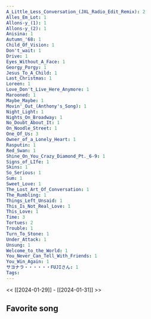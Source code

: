```yaml
---
A_Little_Less_Conversation_(JXL_Radio_Edit_Remix): 2
Alles_Em_Lot: 1
Allons-y_(1): 1
Allons-y_(2): 1
Anisina: 1
Autumn_'68: 1
Child_Of_Vision: 1
Don't_wait: 1
Drive: 1
Eyes_Without_A_Face: 1
Georgy_Porgy: 1
Jesus_To_A_Child: 1
Last_Christmas: 1
Loreen: 1
Love_Don't_Live_Here_Anymore: 1
Marooned: 1
Maybe_Maybe: 1
Movin'_Out_(Anthony's_Song): 1
Night_Light: 1
Nights_On_Broadway: 1
No_Doubt_About_It: 1
On_Noodle_Street: 1
One_Of_Us: 3
Owner_of_a_Lonely_Heart: 1
Rasputin: 1
Red_Swan: 1
Shine_On_You_Crazy_Diamond_Pt._6-9: 1
Signs_of_LIfe: 1
Skins: 1
So_Serious: 1
Sum: 1
Sweet_Love: 1
The_Lost_Art_Of_Conversation: 1
The_Rumbling: 1
Things_Left_Unsaid: 1
This_Is_Not_Real_Love: 1
This_Love: 1
Time: 3
Tortues: 2
Trouble: 1
Turn_To_Stone: 1
Under_Attack: 1
Unsung: 1
Welcome_to_the_World: 1
You_Never_Can_Tell_With_Friends: 1
You_Win_Again: 1
サヨナラ・・・・・・FUJIさん: 1
Tags: 
---
```

 << [[2024-01-29]] - [[2024-01-31]] >> 
## Favorite song
